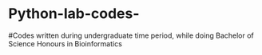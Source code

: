 # Python-lab-codes-
#Codes written during undergraduate time period, while doing Bachelor of Science Honours in Bioinformatics
